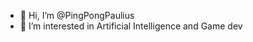 - 👋 Hi, I’m @PingPongPaulius
- 👀 I’m interested in Artificial Intelligence and Game dev

<!---
PingPongPaulius/PingPongPaulius is a ✨ special ✨ repository because its `README.md` (this file) appears on your GitHub profile.
You can click the Preview link to take a look at your changes.
--->
